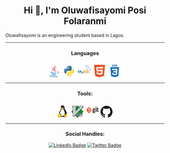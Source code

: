 <h1 align="center">Hi 👋, I'm Oluwafisayomi Posi Folaranmi</h1>

<p align="left" font-family: 'Courier Prime'>Oluwafisayomi is an engineering student based in Lagos.</p>

<hr/>

<div align="center"><h3><b>Languages</b></h3></div>
<div align="center">
  <!-- Java -->
  <img src="https://github.com/devicons/devicon/blob/master/icons/java/java-original.svg" title="Java" alt="Java" width="40" height="40"/>&nbsp;
  <!-- Python -->
  <img src="https://github.com/devicons/devicon/blob/master/icons/python/python-original.svg" title="Python" alt="Python" width="40" height="40"/>&nbsp;
  <!-- SQL -->
  <img src="https://github.com/devicons/devicon/blob/master/icons/mysql/mysql-original-wordmark.svg" title="MYSQL"  alt="MYSQL" width="40" height="50"/>&nbsp;
  <!-- HTML -->
  <img src="https://github.com/devicons/devicon/blob/master/icons/html5/html5-original.svg" title="HTML5" alt="HTML" width="40" height="40"/>&nbsp;                                                         
  <!-- CSS3 -->
  <img src="https://github.com/devicons/devicon/blob/master/icons/css3/css3-plain-wordmark.svg"  title="CSS3" alt="CSS" width="40" height="40"/>&nbsp;
</div>

<hr> 

<div align="center"><h3><b>Tools:</b></h3></div>
<div align="center">
  <!-- Linux -->
  <img src="https://github.com/devicons/devicon/blob/master/icons/linux/linux-original.svg" title="Linux" alt="Linux" width="40" height="40"/>&nbsp;
  <!-- Vim -->
  <img src="https://github.com/devicons/devicon/blob/master/icons/vim/vim-original.svg" title="vim" alt="vim" width="40" height="40"/>&nbsp;                                              
  <!-- Git -->
  <img src="https://github.com/devicons/devicon/blob/master/icons/git/git-original-wordmark.svg" title="Git" alt="Git" width="40" height="50"/>                                                             
  <!-- Github -->
  <img src="https://github.com/devicons/devicon/blob/master/icons/github/github-original.svg" title="github" alt="github"  width="40" height="40"/>&nbsp;
</div>

<hr/>

<div align="center"><h3><b>Social Handles:</b></h3></div>
<div align="center" id="badges">
  <a href="https://www.linkedin.com/in/oluwafisayomi-folaranmi-a6a478205">
    <img src="https://img.shields.io/badge/LinkedIn-blue?style=for-the-badge&logo=linkedin&logoColor=white" alt="LinkedIn Badge"/></a>
  <a href="https://twitter.com/oluwafisayomif6?t=UER8RwKUILjncRTlcvPcHQ&s=09">
    <img src="https://img.shields.io/badge/Twitter-blue?style=for-the-badge&logo=twitter&logoColor=white" alt="Twitter Badge"/></a>
</div>
